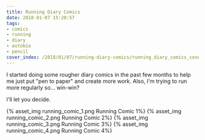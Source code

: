 ```yaml
---
title: Running Diary Comics
date: 2018-01-07 15:20:57
tags:
- comics
- running
- diary
- autobio
- pencil
cover_index: /2018/01/07/running-diary-comics/running_diary_comics_cover_index.png
---
```

I started doing some rougher diary comics in the past few months to help me just put "pen to paper" and create more work. Also, I'm trying to run more regularly so... win-win?

I'll let you decide.

{% asset_img running_comic_1.png Running Comic 1%}
{% asset_img running_comic_2.png Running Comic 2%}
{% asset_img running_comic_3.png Running Comic 3%}
{% asset_img running_comic_4.png Running Comic 4%}
